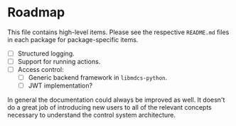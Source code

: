 # Roadmap

This file contains high-level items. Please see the respective `README.md` files in each package for
package-specific items.

- [ ] Structured logging.
- [ ] Support for running actions.
- [ ] Access control:
  - [ ] Generic backend framework in `libmdcs-python`.
  - [ ] JWT implementation?

In general the documentation could always be improved as well. It doesn't do a great job of
introducing new users to all of the relevant concepts necessary to understand the control system
architecture.
